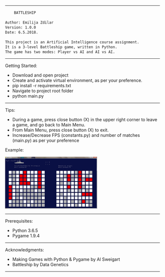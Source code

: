 **********************************************************************
		BATTLESHIP
		
	Author: Emilija Zdilar
	Version: 1.0.0
	Date: 6.5.2018.

	This project is an Artificial Intelligence course assignment. 
	It is a 3-level Battleship game, written in Python. 
	The game has two modes: Player vs AI and AI vs AI.
	 		
**********************************************************************

Getting Started:

- Download and open project
- Create and activate virtual environment, as per your preference.
- pip install -r requirements.txt
- Navigate to project root folder
- python main.py
**********************************************************************

Tips:
- During a game, press close button (X) in the upper right corner to
  leave a game, and go back to Main Menu.
- From Main Menu, press close button (X)  to exit.
- Increase/Decrease FPS (constants.py) and number of matches (main.py)
  as per your preference
 
 Example: 
  
<img src="example.jpg" width="300">

**********************************************************************

Prerequisites:
- Python 3.6.5
- Pygame 1.9.4

**********************************************************************

Acknowledgments:
- Making Games with Python & Pygame
	by Al Sweigart
- Battleship
	by Data Genetics

**********************************************************************
